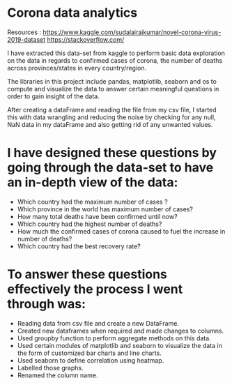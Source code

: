 # Corona data analytics 

Resources : https://www.kaggle.com/sudalairajkumar/novel-corona-virus-2019-dataset
            https://stackoverflow.com/

I have extracted this data-set from kaggle to perform basic data exploration on the data in regards to confirmed cases of corona, the number of deaths across provinces/states in every country/region.

The libraries in this project include pandas, matplotlib, seaborn and os to compute and visualize the data to answer certain meaningful questions in order to gain insight of the data.

After creating a dataFrame and reading the file from my csv file, I started this with data wrangling and reducing the noise by checking for any null, NaN data in my dataFrame and also getting rid of any unwanted values. 

# I have designed these questions by going through the data-set to have an in-depth view of the data:

- Which country had the maximum number of cases ?
- Which province in the world has maximum number of cases?
- How many total deaths have been confirmed until now?
- Which country had the highest number of deaths?
- How much the confirmed cases of corona caused to fuel the increase in number of deaths?
- Which country had the best recovery rate? 

# To answer these questions effectively the process I went through was:

- Reading data from csv file and create a new DataFrame.
- Created new dataframes when required and made changes to columns.
- Used groupby function to perform aggregate methods on this data.
- Used certain modules of matplotlib and seaborn to visualize the data in the form of customized bar charts and line charts.
- Used seaborn to define correlation using heatmap.
- Labelled those graphs.
- Renamed the column name.
